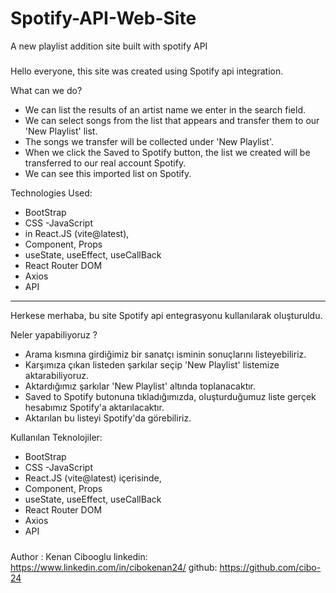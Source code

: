 # Spotify-API-Web-Site
A new playlist addition site built with spotify API

#####

Hello everyone, this site was created using Spotify api integration. 

What can we do?
- We can list the results of an artist name we enter in the search field.
- We can select songs from the list that appears and transfer them to our 'New Playlist' list.
- The songs we transfer will be collected under 'New Playlist'.
- When we click the Saved to Spotify button, the list we created will be transferred to our real account Spotify.
- We can see this imported list on Spotify.

Technologies Used:
- BootStrap
- CSS
-JavaScript
- in React.JS (vite@latest),
- Component, Props
- useState, useEffect, useCallBack
- React Router DOM
- Axios
- API

--------------------------------------------------------------------------------------------------------------------

Herkese merhaba, bu site Spotify api entegrasyonu kullanılarak oluşturuldu. 

Neler yapabiliyoruz ?
- Arama kısmına girdiğimiz bir sanatçı isminin sonuçlarını listeyebiliriz.
- Karşımıza çıkan listeden şarkılar seçip 'New Playlist' listemize aktarabiliyoruz.
- Aktardığımız şarkılar 'New Playlist' altında toplanacaktır.
- Saved to Spotify butonuna tıkladığımızda, oluşturduğumuz liste gerçek hesabımız Spotify'a aktarılacaktır.
- Aktarılan bu listeyi Spotify'da görebiliriz.

Kullanılan Teknolojiler:
- BootStrap
- CSS
-JavaScript
- React.JS (vite@latest) içerisinde,
- Component, Props
- useState, useEffect, useCallBack
- React Router DOM
- Axios
- API

#####

Author : Kenan Cibooglu
linkedin: https://www.linkedin.com/in/cibokenan24/
github: https://github.com/cibo-24

#####








